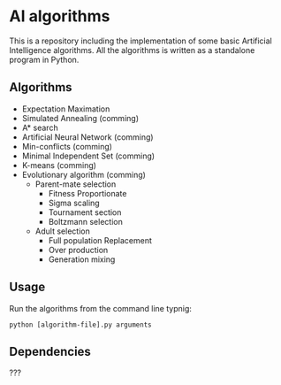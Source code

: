 # AI algorithms
This is a repository including the implementation of some basic Artificial Intelligence algorithms. All the algorithms is written as a standalone program in Python.

## Algorithms


- Expectation Maximation
- Simulated Annealing (comming)
- A* search
- Artificial Neural Network (comming)
- Min-conflicts (comming)
- Minimal Independent Set (comming)
- K-means (comming)
- Evolutionary algorithm (comming)
	- Parent-mate selection
    	- Fitness Proportionate
    	- Sigma scaling
    	- Tournament section
    	- Boltzmann selection
    - Adult selection
    	- Full population Replacement
    	- Over production
    	- Generation mixing

## Usage
Run the algorithms from the command line typnig:

```
python [algorithm-file].py arguments
```

## Dependencies

???
